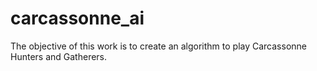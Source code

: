 # carcassonne_ai
The objective of this work is to create an algorithm to play Carcassonne Hunters and Gatherers.
